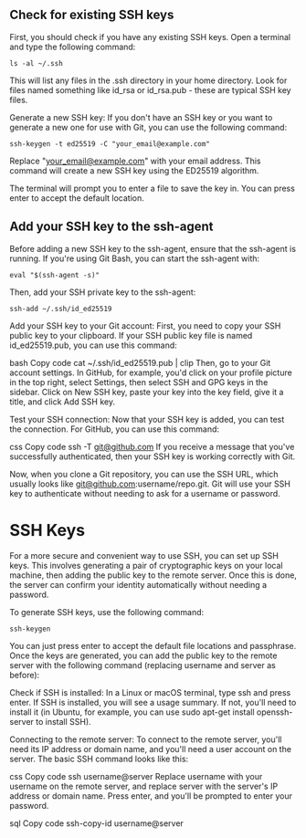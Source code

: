 ## Check for existing SSH keys

First, you should check if you have any existing SSH keys. Open a terminal and type the following command:

```
ls -al ~/.ssh
```

This will list any files in the .ssh directory in your home directory. Look for files named something like id_rsa or id_rsa.pub - these are typical SSH key files.

Generate a new SSH key: If you don't have an SSH key or you want to generate a new one for use with Git, you can use the following command:

```
ssh-keygen -t ed25519 -C "your_email@example.com"
```

Replace "your_email@example.com" with your email address. This command will create a new SSH key using the ED25519 algorithm.

The terminal will prompt you to enter a file to save the key in. You can press enter to accept the default location.

## Add your SSH key to the ssh-agent

Before adding a new SSH key to the ssh-agent, ensure that the ssh-agent is running. If you're using Git Bash, you can start the ssh-agent with:

```
eval "$(ssh-agent -s)"
```

Then, add your SSH private key to the ssh-agent:

```
ssh-add ~/.ssh/id_ed25519
```
Add your SSH key to your Git account: First, you need to copy your SSH public key to your clipboard. If your SSH public key file is named id_ed25519.pub, you can use this command:

bash
Copy code
cat ~/.ssh/id_ed25519.pub | clip
Then, go to your Git account settings. In GitHub, for example, you'd click on your profile picture in the top right, select Settings, then select SSH and GPG keys in the sidebar. Click on New SSH key, paste your key into the key field, give it a title, and click Add SSH key.

Test your SSH connection: Now that your SSH key is added, you can test the connection. For GitHub, you can use this command:

css
Copy code
ssh -T git@github.com
If you receive a message that you've successfully authenticated, then your SSH key is working correctly with Git.

Now, when you clone a Git repository, you can use the SSH URL, which usually looks like git@github.com:username/repo.git. Git will use your SSH key to authenticate without needing to ask for a username or password.
# SSH Keys

For a more secure and convenient way to use SSH, you can set up SSH keys. This involves generating a pair of cryptographic keys on your local machine, then adding the
public key to the remote server. Once this is done, the server can confirm your identity automatically without needing a password.

To generate SSH keys, use the following command:

```
ssh-keygen
```

You can just press enter to accept the default file locations and passphrase. Once the keys are generated, you can add the public key to the 
remote server with the following command (replacing username and server as before):

Check if SSH is installed: In a Linux or macOS terminal, type ssh and press enter. If SSH is installed, you will see a usage summary. If not, you'll need to install it (in Ubuntu, for example, you can use sudo apt-get install openssh-server to install SSH).

Connecting to the remote server: To connect to the remote server, you'll need its IP address or domain name, and you'll need a user account on the server. The basic SSH command looks like this:

css
Copy code
ssh username@server
Replace username with your username on the remote server, and replace server with the server's IP address or domain name. Press enter, and you'll be prompted to enter your password.


sql
Copy code
ssh-copy-id username@server
